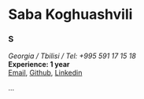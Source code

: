 # Saba Koghuashvili

### S

*Georgia / Tbilisi / Tel: +995 591 17 15 18* <br/>
**Experience: 1 year** <br/>
[Email](mailto:sabakoguashvili16@gmail.com), [Github](https://github.com/saba161),  [Linkedin](https://www.linkedin.com/in/saba-koghuashvili-7ba679154/)

...
